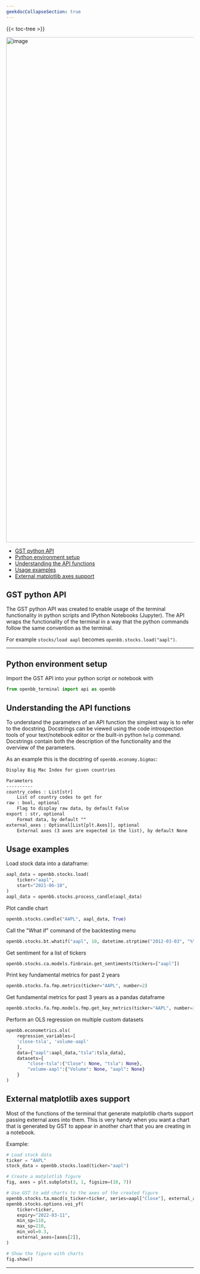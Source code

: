 ```yaml
---
geekdocCollapseSection: true
---
```


{{< toc-tree >}}

<img width="1356" alt="image" src="https://user-images.githubusercontent.com/11668535/157916097-f9c5af6f-b97f-476d-943e-49eea4283bed.png">


- [GST python API](#gst-python-api)
- [Python environment setup](#python-environment-setup)
- [Understanding the API functions](#understanding-the-api-functions)
- [Usage examples](#usage-examples)
- [External matplotlib axes support](#external-matplotlib-axes-support)

## GST python API

The GST python API was created to enable usage of the terminal functionality in python
scripts and IPython Notebooks (Jupyter).
The API wraps the functionality of the terminal in a way that the python commands follow
the same convention as the terminal.

For example `stocks/load aapl` becomes `openbb.stocks.load("aapl")`.

---

## Python environment setup

Import the GST API into your python script or notebook with

```python
from openbb_terminal import api as openbb
```

## Understanding the API functions

To understand the parameters of an API function the simplest way is to refer to the
docstring. Docstrings can be viewed using the code introspection tools of your
text/notebook editor or the built-in python `help` command. Docstrings contain both the
description of the functionality and the overview of the parameters.

As an example this is the docstring of `openbb.economy.bigmac`:

```txt
Display Big Mac Index for given countries

Parameters
----------
country_codes : List[str]
    List of country codes to get for
raw : bool, optional
    Flag to display raw data, by default False
export : str, optional
    Format data, by default ""
external_axes : Optional[List[plt.Axes]], optional
    External axes (3 axes are expected in the list), by default None
```

## Usage examples

Load stock data into a dataframe:

```python
aapl_data = openbb.stocks.load(
    ticker="aapl",
    start="2021-06-10",
)
aapl_data = openbb.stocks.process_candle(aapl_data)
```

Plot candle chart

```python
openbb.stocks.candle("AAPL", aapl_data, True)
```

Call the "What if" command of the backtesting menu

```python
openbb.stocks.bt.whatif("aapl", 10, datetime.strptime("2012-03-03", "%Y-%m-%d"))
```

Get sentiment for a list of tickers

```python
openbb.stocks.ca.models.finbrain.get_sentiments(tickers=["aapl"])
```

Print key fundamental metrics for past 2 years

```python
openbb.stocks.fa.fmp.metrics(ticker="AAPL", number=2)
```

Get fundamental metrics for past 3 years as a pandas dataframe

```python
openbb.stocks.fa.fmp.models.fmp.get_key_metrics(ticker="AAPL", number=3)
```

Perform an OLS regression on multiple custom datasets

```python
openbb.econometrics.ols(
    regression_variables=[
    'close-tsla', 'volume-aapl'
    ],
    data={"aapl":aapl_data,"tsla":tsla_data},
    datasets={
        "close-tsla":{"Close": None, "tsla": None},
        "volume-aapl":{"Volume": None, "aapl": None}
    }
)
```

## External matplotlib axes support

Most of the functions of the terminal that generate matplotlib charts support passing
external axes into them. This is very handy when you want a chart that is generated by
GST to appear in another chart that you are creating in a notebook.

Example:

```python
# Load stock data
ticker = "AAPL"
stock_data = openbb.stocks.load(ticker="aapl")

# Create a matplotlib figure
fig, axes = plt.subplots(3, 1, figsize=(10, 7))

# Use GST to add charts to the axes of the created figure
openbb.stocks.ta.macd(s_ticker=ticker, series=aapl["Close"], external_axes=axes[0:2])
openbb.stocks.options.voi_yf(
    ticker=ticker,
    expiry="2022-03-11",
    min_sp=110,
    max_sp=210,
    min_vol=0.3,
    external_axes=[axes[2]],
)

# Show the figure with charts
fig.show()
```

---
